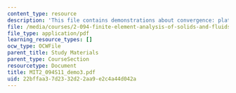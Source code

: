 ```yaml
---
content_type: resource
description: 'This file contains demonstrations about convergence: plate with a hole.'
file: /media/courses/2-094-finite-element-analysis-of-solids-and-fluids-ii-spring-2011/22bffaa37d2332d22aa9e2c4a44d042a_MIT2_094S11_demo3.pdf
file_type: application/pdf
learning_resource_types: []
ocw_type: OCWFile
parent_title: Study Materials
parent_type: CourseSection
resourcetype: Document
title: MIT2_094S11_demo3.pdf
uid: 22bffaa3-7d23-32d2-2aa9-e2c4a44d042a
---
```

